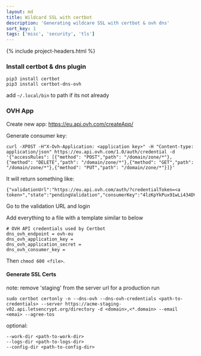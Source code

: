 ```yaml
---
layout: md
title: Wildcard SSL with certbot
description: 'Generating wildcare SSL with certbot & ovh dns'
sort_key: 1
tags: ['misc', 'security', 'tls']
---
```


{% include project-headers.html %}

### Install certbot & dns plugin
```
pip3 install certbot
pip3 install certbot-dns-ovh
```
add `~/.local/bin` to path if its not already

### OVH App
Create new app: https://eu.api.ovh.com/createApp/

Generate consumer key:
```
curl -XPOST -H"X-Ovh-Application: <application key>" -H "Content-type: application/json" https://eu.api.ovh.com/1.0/auth/credential -d '{"accessRules": [{"method": "POST","path": "/domain/zone/*"},{"method": "DELETE","path": "/domain/zone/*"},{"method": "GET","path": "/domain/zone/*"},{"method": "PUT","path": "/domain/zone/*"}]}'
```

It will return something like:
```
{"validationUrl":"https://eu.api.ovh.com/auth/?credentialToken=<a token>","state":"pendingValidation","consumerKey":"4lzKpYkPux91wLi434DVdkyj7WLHDyvp"}
```
Go to the validation URL and login

Add everything to a file with a template similar to below
```
# OVH API credentials used by Certbot
dns_ovh_endpoint = ovh-eu
dns_ovh_application_key = 
dns_ovh_application_secret = 
dns_ovh_consumer_key = 
```
Then `chmod 600 <file>`.

#### Generate SSL Certs
note: remove 'staging' from the server url for a production run
```
sudo certbot certonly -n --dns-ovh --dns-ovh-credentials <path-to-credentials> --server https://acme-staging-v02.api.letsencrypt.org/directory -d <domain>,<*.domain> --email <emai> --agree-tos
```

optional:
```
--work-dir <path-to-work-dir>
--logs-dir <path-to-logs-dir>
--config-dir <path-to-config-dir>
```

